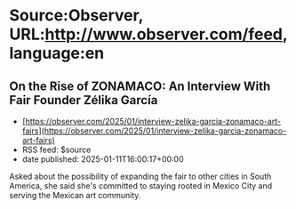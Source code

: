 # Source:Observer, URL:http://www.observer.com/feed, language:en

## On the Rise of ZONAMACO: An Interview With Fair Founder Zélika García
 - [https://observer.com/2025/01/interview-zelika-garcia-zonamaco-art-fairs](https://observer.com/2025/01/interview-zelika-garcia-zonamaco-art-fairs)
 - RSS feed: $source
 - date published: 2025-01-11T16:00:17+00:00

Asked about the possibility of expanding the fair to other cities in South America, she said she's committed to staying rooted in Mexico City and serving the Mexican art community.

